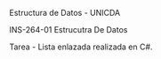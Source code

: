 Estructura de Datos - UNICDA

INS-264-01 Estrucutra De Datos

Tarea - Lista enlazada realizada en C#.
